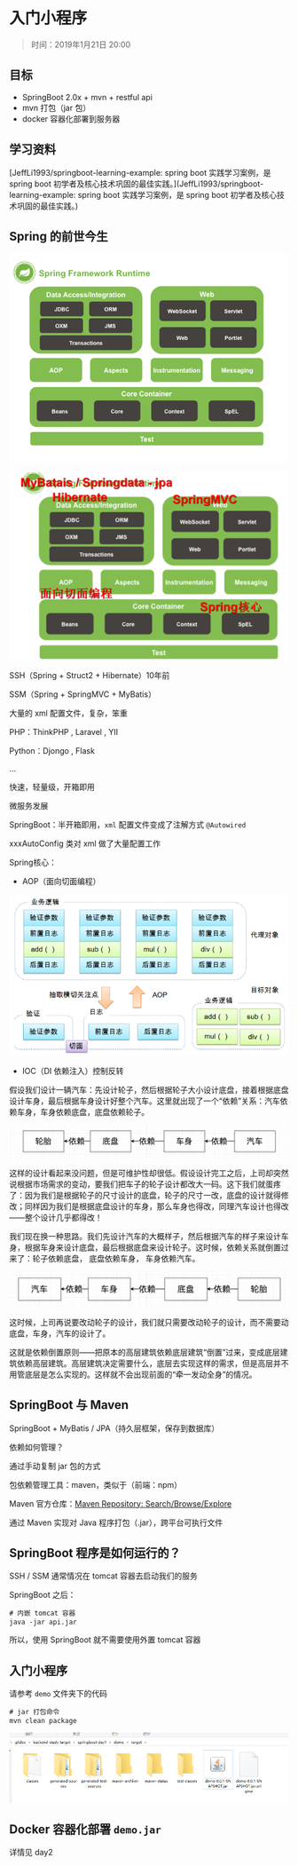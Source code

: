 # 入门小程序

> 时间：2019年1月21日  20:00







## 目标

- SpringBoot 2.0x  + mvn + restful api
- mvn 打包（jar 包）
- docker 容器化部署到服务器



## 学习资料

[JeffLi1993/springboot-learning-example: spring boot 实践学习案例，是 spring boot 初学者及核心技术巩固的最佳实践。](JeffLi1993/springboot-learning-example: spring boot 实践学习案例，是 spring boot 初学者及核心技术巩固的最佳实践。)



## Spring 的前世今生

![img](assets/417876-20170916144705063-1960923293.png)

![1548072688777](assets/1548072688777.png)



SSH（Spring + Struct2 + Hibernate）10年前

SSM（Spring + SpringMVC + MyBatis）

大量的 xml 配置文件，复杂，笨重



PHP：ThinkPHP , Laravel ,  YII

Python：Djongo , Flask

... 

快速，轻量级，开箱即用



微服务发展

SpringBoot：半开箱即用，`xml` 配置文件变成了注解方式 `@Autowired`

xxxAutoConfig 类对 xml 做了大量配置工作



Spring核心：

- AOP（面向切面编程）

![img](assets/spring-aop.png)

- IOC（DI 依赖注入）控制反转

假设我们设计一辆汽车：先设计轮子，然后根据轮子大小设计底盘，接着根据底盘设计车身，最后根据车身设计好整个汽车。这里就出现了一个“依赖”关系：汽车依赖车身，车身依赖底盘，底盘依赖轮子。

![img](assets/ioc1.jpg)

这样的设计看起来没问题，但是可维护性却很低。假设设计完工之后，上司却突然说根据市场需求的变动，要我们把车子的轮子设计都改大一码。这下我们就蛋疼了：因为我们是根据轮子的尺寸设计的底盘，轮子的尺寸一改，底盘的设计就得修改；同样因为我们是根据底盘设计的车身，那么车身也得改，同理汽车设计也得改——整个设计几乎都得改！

我们现在换一种思路。我们先设计汽车的大概样子，然后根据汽车的样子来设计车身，根据车身来设计底盘，最后根据底盘来设计轮子。这时候，依赖关系就倒置过来了：轮子依赖底盘， 底盘依赖车身， 车身依赖汽车。

![img](assets/ioc2.jpg)

这时候，上司再说要改动轮子的设计，我们就只需要改动轮子的设计，而不需要动底盘，车身，汽车的设计了。

这就是依赖倒置原则——把原本的高层建筑依赖底层建筑“倒置”过来，变成底层建筑依赖高层建筑。高层建筑决定需要什么，底层去实现这样的需求，但是高层并不用管底层是怎么实现的。这样就不会出现前面的“牵一发动全身”的情况。



## SpringBoot 与 Maven

SpringBoot + MyBatis / JPA（持久层框架，保存到数据库）



依赖如何管理？

通过手动复制 jar 包的方式



包依赖管理工具：maven，类似于（前端：npm）

Maven 官方仓库：[Maven Repository: Search/Browse/Explore](https://mvnrepository.com/)


通过 Maven 实现对 Java 程序打包（.jar），跨平台可执行文件



## SpringBoot 程序是如何运行的？

SSH / SSM 通常情况在 tomcat 容器去启动我们的服务



SpringBoot 之后：

```shell
# 内嵌 tomcat 容器
java -jar api.jar
```



所以，使用 SpringBoot 就不需要使用外置 tomcat 容器



## 入门小程序

请参考 `demo` 文件夹下的代码



```shell
# jar 打包命令
mvn clean package
```



![1548076409939](assets/1548076409939.png)



## Docker 容器化部署 `demo.jar`

详情见 day2

